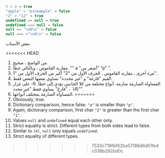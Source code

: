 

```js no-beautify
5 > 4 → true
"apple" > "pineapple" → false
"2" > "12" → true
undefined == null → true
undefined === null → false
null == "\n0\n" → false
null === +"\n0\n" → false
```

بعض الأسباب:

<<<<<<< HEAD
1. من الواضح ، صحيح.
2. مقارنة القاموس ، وبالتالي خطأ. "" a "أصغر من" "p" ".
3. مرة أخرى ، مقارنة القاموس ، الحرف الأول من "2" أكبر من الحرف الأول من "1".
4. القيم "فارغة" و "غير محددة" تساوي بعضها البعض فقط.
5. المساواة الصارمة صارمة. أنواع مختلفة من كلا الجانبين تؤدي إلى خطأ.
6- على غرار "(4)` ، "فارغ" يساوي فقط "غير محدد".
7. المساواة الصارمة بمختلف أنواعها.
=======
1. Obviously, true.
2. Dictionary comparison, hence false. `"a"` is smaller than `"p"`.
3. Again, dictionary comparison, first char `"2"` is greater than the first char `"1"`.
4. Values `null` and `undefined` equal each other only.
5. Strict equality is strict. Different types from both sides lead to false.
6. Similar to `(4)`, `null` only equals `undefined`.
7. Strict equality of different types.
>>>>>>> 7533c719fbf62ba57188d6d51fe4c038b282bd0c
